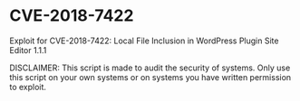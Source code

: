 # CVE-2018-7422
Exploit for CVE-2018-7422: Local File Inclusion in WordPress Plugin Site Editor 1.1.1

DISCLAIMER: This script is made to audit the security of systems. Only use this script on your own systems or on systems you have written permission to exploit.
